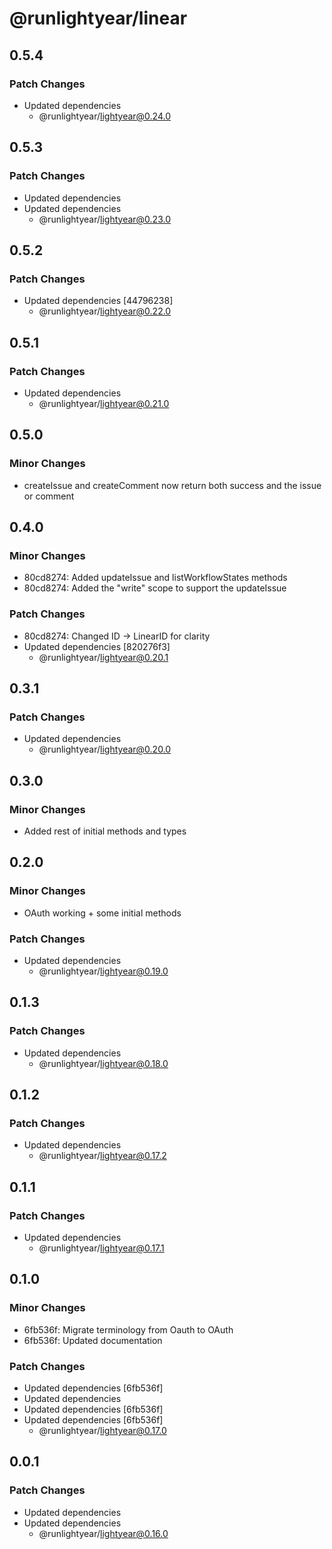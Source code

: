 # @runlightyear/linear

## 0.5.4

### Patch Changes

- Updated dependencies
  - @runlightyear/lightyear@0.24.0

## 0.5.3

### Patch Changes

- Updated dependencies
- Updated dependencies
  - @runlightyear/lightyear@0.23.0

## 0.5.2

### Patch Changes

- Updated dependencies [44796238]
  - @runlightyear/lightyear@0.22.0

## 0.5.1

### Patch Changes

- Updated dependencies
  - @runlightyear/lightyear@0.21.0

## 0.5.0

### Minor Changes

- createIssue and createComment now return both success and the issue or comment

## 0.4.0

### Minor Changes

- 80cd8274: Added updateIssue and listWorkflowStates methods
- 80cd8274: Added the "write" scope to support the updateIssue

### Patch Changes

- 80cd8274: Changed ID -> LinearID for clarity
- Updated dependencies [820276f3]
  - @runlightyear/lightyear@0.20.1

## 0.3.1

### Patch Changes

- Updated dependencies
  - @runlightyear/lightyear@0.20.0

## 0.3.0

### Minor Changes

- Added rest of initial methods and types

## 0.2.0

### Minor Changes

- OAuth working + some initial methods

### Patch Changes

- Updated dependencies
  - @runlightyear/lightyear@0.19.0

## 0.1.3

### Patch Changes

- Updated dependencies
  - @runlightyear/lightyear@0.18.0

## 0.1.2

### Patch Changes

- Updated dependencies
  - @runlightyear/lightyear@0.17.2

## 0.1.1

### Patch Changes

- Updated dependencies
  - @runlightyear/lightyear@0.17.1

## 0.1.0

### Minor Changes

- 6fb536f: Migrate terminology from Oauth to OAuth
- 6fb536f: Updated documentation

### Patch Changes

- Updated dependencies [6fb536f]
- Updated dependencies
- Updated dependencies [6fb536f]
- Updated dependencies [6fb536f]
  - @runlightyear/lightyear@0.17.0

## 0.0.1

### Patch Changes

- Updated dependencies
- Updated dependencies
  - @runlightyear/lightyear@0.16.0
